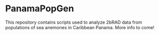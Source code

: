 # PanamaPopGen

This repository contains scripts used to analyze 2bRAD data from populations of sea anemones in Caribbean Panama.  More info to come!
